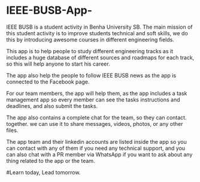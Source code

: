 # IEEE-BUSB-App-


IEEE BUSB is a student activity in Benha University SB. The main mission of this student activity is to improve students technical and soft skills, we do this by introducing awesome courses in different engineering fields.

This app is to help people to study different engineering tracks as it includes a huge database of different sources and roadmaps for each track, so this will help anyone to start his career.

The app also help the people to follow IEEE BUSB news as the app is connected to the Facebook page.

For our team members, the app will help them, as the app includes a task management app so every member can see the tasks instructions and deadlines, and also submit the tasks.

The app also contains a complete chat for the team, so they can contact.
together. we can use it to share messages, videos, photos, or any other files.

The app team and their linkedin accounts are listed inside the app so you can contact with any of them if you need any technical support, and you can also chat with a PR member via WhatsApp if you want to ask about any thing related to the app or the team.

#Learn today, Lead tomorrow.
